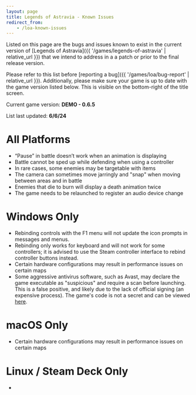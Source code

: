 ```yaml
---
layout: page
title: Legends of Astravia - Known Issues
redirect_from:
    - /loa-known-issues
---
```

Listed on this page are the bugs and issues known to exist in the current version of [Legends of Astravia]({{ '/games/legends-of-astravia' | relative_url }}) that we intend to address in a a patch or prior to the final release version.

Please refer to this list before [reporting a bug]({{ '/games/loa/bug-report' | relative_url }}). 
Additionally, please make sure your game is up to date with the game version listed below. This is visible on the bottom-right of the title screen.

Current game version: **DEMO - 0.6.5**

List last updated: **6/6/24**

# All Platforms

- “Pause” in battle doesn’t work when an animation is displaying
- Battle cannot be sped up while defending when using a controller
- In rare cases, some enemies may be targetable with items
- The camera can sometimes move jarringly and "snap" when moving between areas and in battle
- Enemies that die to burn will display a death animation twice
- The game needs to be relaunched to register an audio device change

# Windows Only

- Rebinding controls with the F1 menu will not update the icon prompts in messages and menus.
- Rebinding only works for keyboard and will not work for some controllers; it is advised to use the Steam controller interface to rebind controller buttons instead.
- Certain hardware configurations may result in performance issues on certain maps
- Some aggressive antivirus software, such as Avast, may declare the game executable as "suspicious" and require a scan before launching. This is a false positive, and likely due to the lack of official signing (an expensive process). The game's code is not a secret and can be viewed [here](https://github.com/JaidenAlemni/mkxp-z).

# macOS Only

- Certain hardware configurations may result in performance issues on certain maps

# Linux / Steam Deck Only

- 

